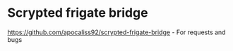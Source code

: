 # Scrypted frigate bridge

https://github.com/apocaliss92/scrypted-frigate-bridge - For requests and bugs